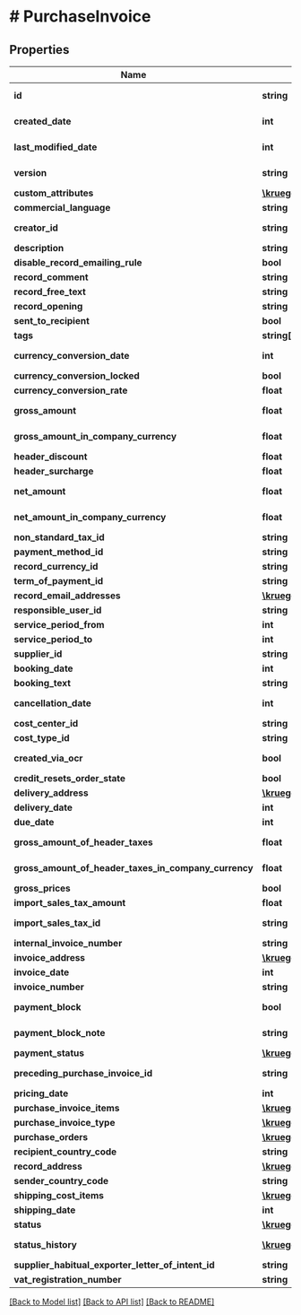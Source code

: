 # # PurchaseInvoice

## Properties

Name | Type | Description | Notes
------------ | ------------- | ------------- | -------------
**id** | **string** |  | [optional] [readonly]
**created_date** | **int** |  | [optional] [readonly]
**last_modified_date** | **int** |  | [optional] [readonly]
**version** | **string** |  | [optional] [readonly]
**custom_attributes** | [**\kruegge82\weclapp\Model\CustomAttribute[]**](CustomAttribute.md) |  | [optional]
**commercial_language** | **string** |  | [optional]
**creator_id** | **string** |  | [optional] [readonly]
**description** | **string** |  | [optional]
**disable_record_emailing_rule** | **bool** |  | [optional]
**record_comment** | **string** |  | [optional]
**record_free_text** | **string** |  | [optional]
**record_opening** | **string** |  | [optional]
**sent_to_recipient** | **bool** |  | [optional]
**tags** | **string[]** |  | [optional]
**currency_conversion_date** | **int** |  | [optional] [readonly]
**currency_conversion_locked** | **bool** |  | [optional]
**currency_conversion_rate** | **float** |  | [optional]
**gross_amount** | **float** |  | [optional] [readonly]
**gross_amount_in_company_currency** | **float** |  | [optional] [readonly]
**header_discount** | **float** |  | [optional]
**header_surcharge** | **float** |  | [optional]
**net_amount** | **float** |  | [optional] [readonly]
**net_amount_in_company_currency** | **float** |  | [optional] [readonly]
**non_standard_tax_id** | **string** |  | [optional]
**payment_method_id** | **string** |  | [optional]
**record_currency_id** | **string** |  | [optional]
**term_of_payment_id** | **string** |  | [optional]
**record_email_addresses** | [**\kruegge82\weclapp\Model\EmailAddresses**](EmailAddresses.md) |  | [optional]
**responsible_user_id** | **string** |  | [optional]
**service_period_from** | **int** |  | [optional]
**service_period_to** | **int** |  | [optional]
**supplier_id** | **string** |  | [optional]
**booking_date** | **int** |  | [optional]
**booking_text** | **string** |  | [optional]
**cancellation_date** | **int** |  | [optional] [readonly]
**cost_center_id** | **string** |  | [optional]
**cost_type_id** | **string** |  | [optional]
**created_via_ocr** | **bool** |  | [optional] [readonly]
**credit_resets_order_state** | **bool** |  | [optional]
**delivery_address** | [**\kruegge82\weclapp\Model\RecordAddress**](RecordAddress.md) |  | [optional]
**delivery_date** | **int** |  | [optional]
**due_date** | **int** |  | [optional]
**gross_amount_of_header_taxes** | **float** |  | [optional] [readonly]
**gross_amount_of_header_taxes_in_company_currency** | **float** |  | [optional] [readonly]
**gross_prices** | **bool** |  | [optional]
**import_sales_tax_amount** | **float** |  | [optional]
**import_sales_tax_id** | **string** |  | [optional] [readonly]
**internal_invoice_number** | **string** |  | [optional]
**invoice_address** | [**\kruegge82\weclapp\Model\RecordAddress**](RecordAddress.md) |  | [optional]
**invoice_date** | **int** |  | [optional]
**invoice_number** | **string** |  | [optional]
**payment_block** | **bool** |  | [optional] [readonly]
**payment_block_note** | **string** |  | [optional] [readonly]
**payment_status** | [**\kruegge82\weclapp\Model\PaymentStatus**](PaymentStatus.md) |  | [optional]
**preceding_purchase_invoice_id** | **string** |  | [optional] [readonly]
**pricing_date** | **int** |  | [optional]
**purchase_invoice_items** | [**\kruegge82\weclapp\Model\PurchaseInvoiceItem[]**](PurchaseInvoiceItem.md) |  | [optional]
**purchase_invoice_type** | [**\kruegge82\weclapp\Model\PurchaseInvoiceType**](PurchaseInvoiceType.md) |  | [optional]
**purchase_orders** | [**\kruegge82\weclapp\Model\OnlyId[]**](OnlyId.md) |  | [optional]
**recipient_country_code** | **string** |  | [optional]
**record_address** | [**\kruegge82\weclapp\Model\RecordAddress**](RecordAddress.md) |  | [optional]
**sender_country_code** | **string** |  | [optional]
**shipping_cost_items** | [**\kruegge82\weclapp\Model\PurchaseInvoiceShippingCostItem[]**](PurchaseInvoiceShippingCostItem.md) |  | [optional]
**shipping_date** | **int** |  | [optional]
**status** | [**\kruegge82\weclapp\Model\PurchaseInvoiceStatusType**](PurchaseInvoiceStatusType.md) |  | [optional]
**status_history** | [**\kruegge82\weclapp\Model\PurchaseInvoiceStatusHistory[]**](PurchaseInvoiceStatusHistory.md) |  | [optional] [readonly]
**supplier_habitual_exporter_letter_of_intent_id** | **string** |  | [optional]
**vat_registration_number** | **string** |  | [optional]

[[Back to Model list]](../../README.md#models) [[Back to API list]](../../README.md#endpoints) [[Back to README]](../../README.md)
